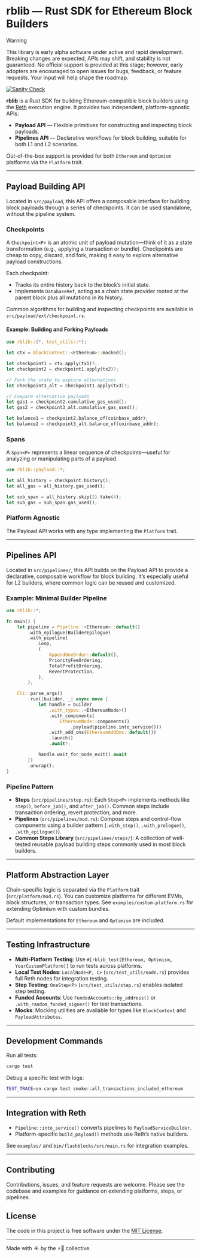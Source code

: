 # rblib — Rust SDK for Ethereum Block Builders

> [!WARNING]
> This library is early alpha software under active and rapid development. Breaking changes are expected, APIs may shift, and stability is not guaranteed. No official support is provided at this stage; however, early adopters are encouraged to open issues for bugs, feedback, or feature requests. Your input will help shape the roadmap.

[![Sanity Check](https://github.com/flashbots/rblib/actions/workflows/sanity.yaml/badge.svg)](https://github.com/flashbots/rblib/actions/workflows/sanity.yaml)



**rblib** is a Rust SDK for building Ethereum-compatible block builders using the [Reth](https://github.com/paradigmxyz/reth) execution engine. It provides two independent, platform-agnostic APIs:

- **Payload API** — Flexible primitives for constructing and inspecting block payloads.
- **Pipelines API** — Declarative workflows for block building, suitable for both L1 and L2 scenarios.

Out-of-the-box support is provided for both `Ethereum` and `Optimism` platforms via the `Platform` trait.

---

## Payload Building API

Located in `src/payload`, this API offers a composable interface for building block payloads through a series of checkpoints. It can be used standalone, without the pipeline system.

### Checkpoints

A `Checkpoint<P>` is an atomic unit of payload mutation—think of it as a state transformation (e.g., applying a transaction or bundle). Checkpoints are cheap to copy, discard, and fork, making it easy to explore alternative payload constructions.

Each checkpoint:

- Tracks its entire history back to the block’s initial state.
- Implements `DatabaseRef`, acting as a chain state provider rooted at the parent block plus all mutations in its history.

Common algorithms for building and inspecting checkpoints are available in `src/payload/ext/checkpoint.rs`.

#### Example: Building and Forking Payloads

```rust
use rblib::{*, test_utils::*};

let ctx = BlockContext::<Ethereum>::mocked();

let checkpoint1 = ctx.apply(tx1)?;
let checkpoint2 = checkpoint1.apply(tx2)?;

// Fork the state to explore alternatives
let checkpoint3_alt = checkpoint1.apply(tx3)?;

// Compare alternative payloads
let gas1 = checkpoint2.cumulative_gas_used();
let gas2 = checkpoint3_alt.cumulative_gas_used();

let balance1 = checkpoint2.balance_of(coinbase_addr);
let balance2 = checkpoint3_alt.balance_of(coinbase_addr);
```

### Spans

A `Span<P>` represents a linear sequence of checkpoints—useful for analyzing or manipulating parts of a payload.

```rust
use rblib::payload::*;

let all_history = checkpoint.history();
let all_gas = all_history.gas_used();

let sub_span = all_history.skip(2).take(4);
let sub_gas = sub_span.gas_used();
```

### Platform Agnostic

The Payload API works with any type implementing the `Platform` trait.

---

## Pipelines API

Located in `src/pipelines/`, this API builds on the Payload API to provide a declarative, composable workflow for block building. It’s especially useful for L2 builders, where common logic can be reused and customized.

### Example: Minimal Builder Pipeline

```rust
use rblib::*;

fn main() {
    let pipeline = Pipeline::<Ethereum>::default()
        .with_epilogue(BuilderEpilogue)
        .with_pipeline(
            Loop,
            (
                AppendOneOrder::default(),
                PriorityFeeOrdering,
                TotalProfitOrdering,
                RevertProtection,
            ),
        );

    Cli::parse_args()
        .run(|builder, _| async move {
            let handle = builder
                .with_types::<EthereumNode>()
                .with_components(
                    EthereumNode::components()
                        .payload(pipeline.into_service()))
                .with_add_ons(EthereumAddOns::default())
                .launch()
                .await?;

            handle.wait_for_node_exit().await
        })
        .unwrap();
}
```

### Pipeline Pattern

- **Steps** (`src/pipelines/step.rs`): Each `Step<P>` implements methods like `step()`, `before_job()`, and `after_job()`. Common steps include transaction ordering, revert protection, and more.
- **Pipelines** (`src/pipelines/mod.rs`): Compose steps and control-flow components using a builder pattern (`.with_step()`, `.with_prologue()`, `.with_epilogue()`).
- **Common Steps Library** (`src/pipelines/steps/`): A collection of well-tested reusable payload building steps commonly used in most block builders.

---

## Platform Abstraction Layer

Chain-specific logic is separated via the `Platform` trait (`src/platform/mod.rs`). You can customize platforms for different EVMs, block structures, or transaction types. See `examples/custom-platform.rs` for extending Optimism with custom bundles.

Default implementations for `Ethereum` and `Optimism` are included.

---

## Testing Infrastructure

- **Multi-Platform Testing**: Use `#[rblib_test(Ethereum, Optimism, YourCustomPlatform)]` to run tests across platforms.
- **Local Test Nodes**: `LocalNode<P, C>` (`src/test_utils/node.rs`) provides full Reth nodes for integration testing.
- **Step Testing**: `OneStep<P>` (`src/test_utils/step.rs`) enables isolated step testing.
- **Funded Accounts**: Use `FundedAccounts::by_address()` or `.with_random_funded_signer()` for test transactions.
- **Mocks**: Mocking utilities are available for types like `BlockContext` and `PayloadAttributes`.

---

## Development Commands

Run all tests:

```bash
cargo test
```

Debug a specific test with logs:

```bash
TEST_TRACE=on cargo test smoke::all_transactions_included_ethereum
```

---

## Integration with Reth

- `Pipeline::into_service()` converts pipelines to `PayloadServiceBuilder`.
- Platform-specific `build_payload()` methods use Reth’s native builders.

See `examples/` and `bin/flashblocks/src/main.rs` for integration examples.

---

## Contributing

Contributions, issues, and feature requests are welcome. Please see the codebase and examples for guidance on extending platforms, steps, or pipelines.

 ## License

The code in this project is free software under the [MIT License](/LICENSE).

---

Made with ☀️ by the ⚡🤖 collective.
